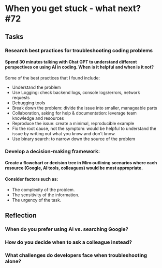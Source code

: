 # When you get stuck - what next? #72

## Tasks

### Research best practices for troubleshooting coding problems
#### Spend 30 minutes talking with Chat GPT to understand different perspectives on using AI in coding. When is it helpful and when is it not?
Some of the best practices that I found include:
- Understand the problem
- Use Logging: check backend logs, console logs/errors, network requests
- Debugging tools
- Break down the problem: divide the issue into smaller, manageable parts
- Collaboration, asking for help & documentation: leverage team knowledge and resources
- Reproduce the issue: create a minimal, reproducible example
- Fix the root cause, not the symptom: would be helpful to understand the issue by writing out what you know and don't know.
- Use binary search: to narrow down the source of the problem


### Develop a decision-making framework:
#### Create a flowchart or decision tree in Miro outlining scenarios where each resource (Google, AI tools, colleagues) would be most appropriate.

#### Consider factors such as:
- The complexity of the problem.
- The sensitivity of the information.
- The urgency of the task.

## Reflection
### When do you prefer using AI vs. searching Google?
### How do you decide when to ask a colleague instead?
### What challenges do developers face when troubleshooting alone?

